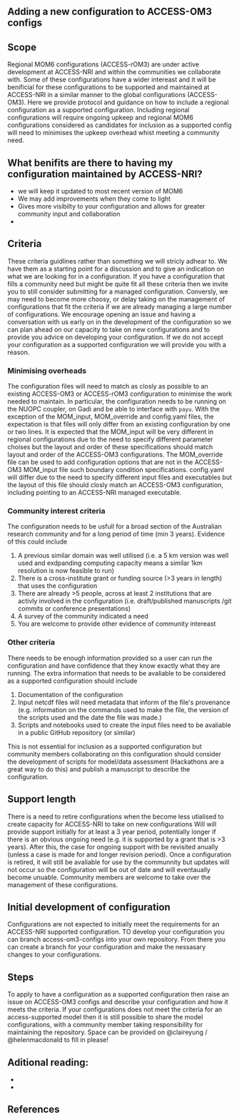 ## Adding a new configuration to ACCESS-OM3 configs 

## Scope
Regional MOM6 configurations (ACCESS-rOM3) are under active development at ACCESS-NRI and within the communities we collaborate with. Some of these configurations have a wider intereast and it will be benificial for these configurations to be supported and maintained at ACCESS-NRI in a similar manner to the global configurations (ACCESS-OM3). Here we provide protocol and guidance on how to include a regional configuration as a supported configuration. Including regional configurations will require ongoing upkeep and regional MOM6 configurations considered as candidates for inclusion as a supported config will need to minimises the upkeep overhead whist meeting a community need.

## What benifits are there to having my configuration maintained by ACCESS-NRI?
- we will keep it updated to most recent version of MOM6
- We may add improvements when they come to light
- Gives more visibilty to your configuration and allows for greater community input and collaboration
- 


## Criteria
These criteria guidlines rather than something we will stricly adhear to. We have them as a starting point for a discussion and to give an indication on what we are looking for in a configuration. If you have a configuration that fills a community need but might be quite fit all these criteria then we invite you to still consider submitting for a managed configuration. Conversly, we may need to become more choosy, or delay taking on the management of configurations that fit the criteria if we are already managing a large number of configurations. We encourage opening an issue and having a conversation with us early on in the development of the configuration so we can plan ahead on our capacity to take on new configurations and to provide you advice on developing your configuration. If we do not accept your configuration as a supported configuration we will provide you with a reason.
### Minimising overheads
The configuration files will need to match as closly as possible to an existing ACCESS-OM3 or ACCESS-rOM3 configuration to minimise the work needed to maintain. In particular, the configuration needs to be running on the NUOPC coupler, on Gadi and be able to interface with `payu`. With the exception of the MOM_input, MOM_override and config.yaml files, the expectation is that files will only differ from an existing configuration by one or two lines. It is expected that the MOM_input will be very different in regional configurations due to the need to specify different parameter choises but the layout and order of these specifications should match layout and order of the ACCESS-OM3 configurations. The MOM_override file can be used to add configuration options that are not in the ACCESS-OM3 MOM_input file such boundary condition specifications. config.yaml will differ due to the need to specify different input files and executables but the layout of this file should closly match an ACCESS-OM3 configuration, including pointing to an ACCESS-NRI managed executable.  

### Community interest criteria
The configuration needs to be usfull for a broad section of the Australian research community and for a long period of time (min 3 years). Evidence of this could include
   1) A previous similar domain was well utilised (i.e. a 5 km version was well used and exdpanding computing capacity means a similar 1km resolution is now feasible to run)
   2) There is a cross-institute grant or funding source (>3 years in length) that uses the configuration
   3) There are already >5 people, across at least 2 institutions that are activly involved in the configuration (i.e. draft/published manuscripts /git commits or conference presentations)
   4) A survey of the community indicated a need
   5) You are welcome to provide other evidence of community intereast

### Other criteria
There needs to be enough information provided so a user can run the configuration and have confidence that they know exactly what they are running. The extra information that needs to be avaliable to be considered as a supported configuration should include
1) Documentation of the configuration
2) Input netcdf files will need metadata that inform of the file's provenance (e.g. information on the commands used to make the file, the version of the scripts used and the date the file was made.)
3) Scripts and notebooks used to create the input files need to be avaliable in a public GitHub repository (or similar)

This is not essential for inclusion as a supported configuration but community members collaborating on this configuration should consider the development of scripts for model/data assessment (Hackathons are a great way to do this) and publish a manuscript to describe the configuration.

## Support length
There is a need to retire configurations when the become less utialised to create capacity for ACCESS-NRI to take on new configurations 
Will will provide support initially for at least a 3 year period, potentially longer if there is an obvious ongoing need (e.g. it is supported by a grant that is >3 years). After this, the case for ongoing support with be revisited anually (unless a case is made for and longer revision period). Once a configuration is retired, it will still be avaliable for use by the communnity but updates will not occur so the configuration will be out of date and will eventaually become unuable. Community members are welcome to take over the management of these configurations. 

## Initial development of configuration
Configurations are not expected to initially meet the requirements for an ACCESS-NRI supported configuration. TO develop your configuration you can branch access-om3-configs into your own repository. From there you can create a branch for your configuration and make the nessasary changes to your configurations. 

## Steps
To apply to have a configuration as a supported configuration then raise an issue on ACCESS-OM3 configs and describe your configuration and how it meets the criteria.
If your configurations does not meet the criteria for an access-supported model then it is still possible to share the model configurations, with a community member taking responsibility for maintaining the repository. Space can be provided on 
@claireyung / @helenmacdonald to fill in please!

## Aditional reading:

- 
- 

## References



